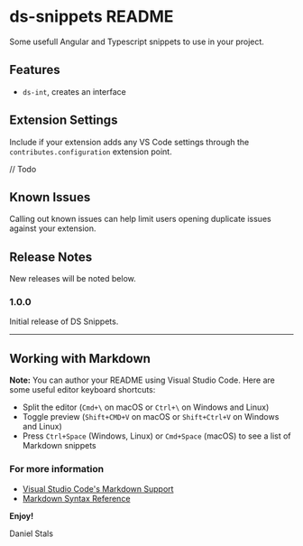 # ds-snippets README

Some usefull Angular and Typescript snippets to use in your project.

## Features

- `ds-int`, creates an interface

## Extension Settings

Include if your extension adds any VS Code settings through the `contributes.configuration` extension point.

// Todo

## Known Issues

Calling out known issues can help limit users opening duplicate issues against your extension.

## Release Notes

New releases will be noted below.

### 1.0.0

Initial release of DS Snippets.

---

## Working with Markdown

**Note:** You can author your README using Visual Studio Code. Here are some useful editor keyboard shortcuts:

- Split the editor (`Cmd+\` on macOS or `Ctrl+\` on Windows and Linux)
- Toggle preview (`Shift+CMD+V` on macOS or `Shift+Ctrl+V` on Windows and Linux)
- Press `Ctrl+Space` (Windows, Linux) or `Cmd+Space` (macOS) to see a list of Markdown snippets

### For more information

- [Visual Studio Code's Markdown Support](http://code.visualstudio.com/docs/languages/markdown)
- [Markdown Syntax Reference](https://help.github.com/articles/markdown-basics/)

**Enjoy!**

Daniel Stals

